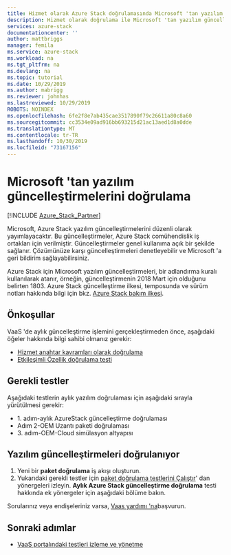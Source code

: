 ```yaml
---
title: Hizmet olarak Azure Stack doğrulamasında Microsoft 'tan yazılım güncelleştirmelerini doğrulama | Microsoft Docs
description: Hizmet olarak doğrulama ile Microsoft 'tan yazılım güncelleştirmelerini doğrulamayı öğrenin.
services: azure-stack
documentationcenter: ''
author: mattbriggs
manager: femila
ms.service: azure-stack
ms.workload: na
ms.tgt_pltfrm: na
ms.devlang: na
ms.topic: tutorial
ms.date: 10/29/2019
ms.author: mabrigg
ms.reviewer: johnhas
ms.lastreviewed: 10/29/2019
ROBOTS: NOINDEX
ms.openlocfilehash: 6fe2f8e7ab435cae3517890f79c26611a80c8a60
ms.sourcegitcommit: cc3534e09ad916bb693215d21ac13aed1d8a0dde
ms.translationtype: MT
ms.contentlocale: tr-TR
ms.lasthandoff: 10/30/2019
ms.locfileid: "73167156"
---
```

# <a name="validate-software-updates-from-microsoft"></a>Microsoft 'tan yazılım güncelleştirmelerini doğrulama

[!INCLUDE [Azure_Stack_Partner](./includes/azure-stack-partner-appliesto.md)]

Microsoft, Azure Stack yazılım güncelleştirmelerini düzenli olarak yayımlayacaktır. Bu güncelleştirmeler, Azure Stack comühendislik iş ortakları için verilmiştir. Güncelleştirmeler genel kullanıma açık bir şekilde sağlanır. Çözümünüze karşı güncelleştirmeleri denetleyebilir ve Microsoft 'a geri bildirim sağlayabilirsiniz.

Azure Stack için Microsoft yazılım güncelleştirmeleri, bir adlandırma kuralı kullanılarak atanır, örneğin, güncelleştirmenin 2018 Mart için olduğunu belirten 1803. Azure Stack güncelleştirme ilkesi, temposunda ve sürüm notları hakkında bilgi için bkz. [Azure Stack bakım ilkesi](../operator/azure-stack-servicing-policy.md).

## <a name="prerequisites"></a>Önkoşullar

VaaS 'de aylık güncelleştirme işlemini gerçekleştirmeden önce, aşağıdaki öğeler hakkında bilgi sahibi olmanız gerekir:

- [Hizmet anahtar kavramları olarak doğrulama](azure-stack-vaas-key-concepts.md)
- [Etkileşimli Özellik doğrulama testi](azure-stack-vaas-interactive-feature-verification.md)

## <a name="required-tests"></a>Gerekli testler

Aşağıdaki testlerin aylık yazılım doğrulaması için aşağıdaki sırayla yürütülmesi gerekir:

- 1\. adım-aylık AzureStack güncelleştirme doğrulaması
- Adım 2-OEM Uzantı paketi doğrulaması
- 3\. adım-OEM-Cloud simülasyon altyapısı

## <a name="validating-software-updates"></a>Yazılım güncelleştirmeleri doğrulanıyor

1. Yeni bir **paket doğrulama** iş akışı oluşturun.
1. Yukarıdaki gerekli testler için [paket doğrulama testlerini Çalıştır](azure-stack-vaas-validate-oem-package.md#run-package-validation-tests)' dan yönergeleri izleyin. **Aylık Azure Stack güncelleştirme doğrulama** testi hakkında ek yönergeler için aşağıdaki bölüme bakın.

Sorularınız veya endişeleriniz varsa, [Vaas yardımı 'na](mailto:vaashelp@microsoft.com)başvurun.

## <a name="next-steps"></a>Sonraki adımlar

- [VaaS portalındaki testleri izleme ve yönetme](azure-stack-vaas-monitor-test.md)